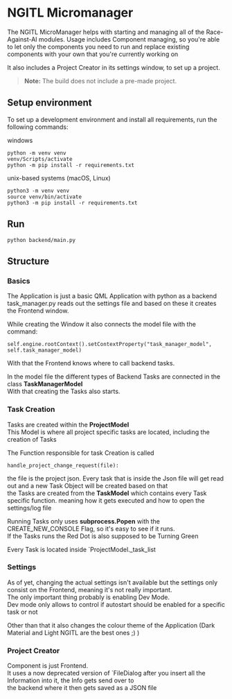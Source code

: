 # NGITL Micromanager


The NGITL MicroManager helps with starting and managing all of the Race-Against-AI modules.
Usage includes Component managing, so you're able to let only the components you need to run and replace existing components with your own that you're currently working on

It also includes a Project Creator in its settings window, to set up a project.

> **Note:** The build does not include a pre-made project.

## Setup environment

To set up a development environment and install all requirements, run the following commands:

windows

    python -m venv venv
    venv/Scripts/activate
    python -m pip install -r requirements.txt

unix-based systems (macOS, Linux)

    python3 -m venv venv
    source venv/bin/activate
    python3 -m pip install -r requirements.txt

## Run

    python backend/main.py

## Structure

### Basics
The Application is just a basic QML Application with python as a backend <br>
task_manager.py reads out the settings file and based on these it creates the Frontend window. <br>

While creating the Window it also connects the model file with the command:
    
    self.engine.rootContext().setContextProperty("task_manager_model", self.task_manager_model)

With that the Frontend knows where to call backend tasks.

In the model file the different types of Backend Tasks are connected in the class **TaskManagerModel**<br>
With that creating the Tasks also starts. <br>

### Task Creation
Tasks are created within the **ProjectModel** <br>
This Model is where all project specific tasks are located, including the creation of Tasks<br>

The Function responsible for task Creation is called

    handle_project_change_request(file):

the file is the project json. Every task that is inside the Json file will get read out and a new Task Object will
be created based on that<br>
the Tasks are created from the **TaskModel** which contains every Task specific function. meaning how it gets executed and 
how to open the settings/log file <br>

Running Tasks only uses **subprocess.Popen** with the CREATE_NEW_CONSOLE Flag, 
so it's easy to see if it runs. <br>
If the Tasks runs the Red Dot is also supposed to be Turning Green

Every Task is located inside `ProjectModel._task_list

### Settings
As of yet, changing the actual settings isn't available but the settings only consist on the Frontend, meaning
it's not really important.<br>
The only important thing probably is enabling Dev Mode. <br>
Dev mode only allows to control if autostart should be enabled for a specific task or not

Other than that it also changes the colour theme of the Application (Dark Material and Light NGITL are the best ones ;) )

### Project Creator
Component is just Frontend.<br>
It uses a now deprecated version of `FileDialog after you insert all the Information into it, the Info gets send over to <br>
the backend where it then gets saved as a JSON file
